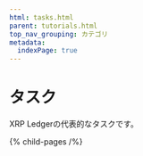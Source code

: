 ```yaml
---
html: tasks.html
parent: tutorials.html
top_nav_grouping: カテゴリ
metadata:
  indexPage: true
---
```

# タスク

XRP Ledgerの代表的なタスクです。

{% child-pages /%}
